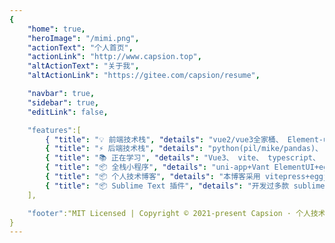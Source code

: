 ```yaml
---
{
    "home": true,
    "heroImage": "/mimi.png",
    "actionText": "个人首页",
    "actionLink": "http://www.capsion.top",
    "altActionText": "关于我",
    "altActionLink": "https://gitee.com/capsion/resume",

    "navbar": true,
    "sidebar": true,
    "editLink": false,

    "features":[
        { "title": "💡 前端技术栈", "details": "vue2/vue3全家桶、 Element-ui、 Echarts、 Vant、 Ant Design Vue","link":"https://gitee.com/capsion" },
        { "title": "⚡️ 后端技术栈", "details": "python(pil/mike/pandas)、 nodejs、 Arcgis、" },
        { "title": "📚 正在学习", "details": "Vue3、 vite、 typescript、 深度学习、 YOLO" },
        { "title": "📦 全栈小程序", "details": "uni-app+Vant ElementUI+eggjs centos7.6+Mongodb+Redis" },
        { "title": "📦 个人技术博客", "details": "本博客采用 vitepress+eggjs+Ant Design后台" },
        { "title": "📦 Sublime Text 插件", "details": "开发过多款 sublimeText 小插件，提高自己码代码的效率" }
    ],

    "footer":"MIT Licensed | Copyright © 2021-present Capsion · 个人技术博客"
}
---
```

